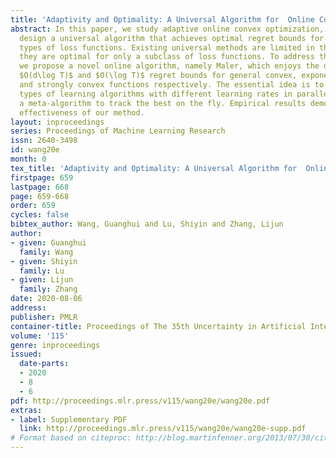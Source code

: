 ```yaml
---
title: 'Adaptivity and Optimality: A Universal Algorithm for  Online Convex Optimization'
abstract: In this paper, we study adaptive online convex optimization, and aim to
  design a universal algorithm that achieves optimal regret bounds for multiple common
  types of loss functions. Existing universal methods are limited in the sense that
  they are optimal for only a subclass of loss functions. To address this limitation,
  we propose a novel online algorithm, namely Maler, which enjoys the optimal $O(\sqrt{T})$,
  $O(d\log T)$ and $O(\log T)$ regret bounds for general convex, exponentially concave,
  and strongly convex functions respectively. The essential idea is to run multiple
  types of learning algorithms with different learning rates in parallel, and utilize
  a meta-algorithm to track the best on the fly. Empirical results demonstrate the
  effectiveness of our method.
layout: inproceedings
series: Proceedings of Machine Learning Research
issn: 2640-3498
id: wang20e
month: 0
tex_title: 'Adaptivity and Optimality: A Universal Algorithm for  Online Convex Optimization'
firstpage: 659
lastpage: 668
page: 659-668
order: 659
cycles: false
bibtex_author: Wang, Guanghui and Lu, Shiyin and Zhang, Lijun
author:
- given: Guanghui
  family: Wang
- given: Shiyin
  family: Lu
- given: Lijun
  family: Zhang
date: 2020-08-06
address: 
publisher: PMLR
container-title: Proceedings of The 35th Uncertainty in Artificial Intelligence Conference
volume: '115'
genre: inproceedings
issued:
  date-parts:
  - 2020
  - 8
  - 6
pdf: http://proceedings.mlr.press/v115/wang20e/wang20e.pdf
extras:
- label: Supplementary PDF
  link: http://proceedings.mlr.press/v115/wang20e/wang20e-supp.pdf
# Format based on citeproc: http://blog.martinfenner.org/2013/07/30/citeproc-yaml-for-bibliographies/
---
```

